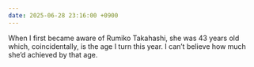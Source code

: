```yaml
---
date: 2025-06-28 23:16:00 +0900
---
```


When I first became aware of Rumiko Takahashi, she was 43 years old which, coincidentally, is the age I turn this year. I can’t believe how much she’d achieved by that age.
